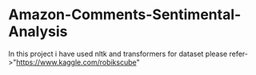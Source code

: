 # Amazon-Comments-Sentimental-Analysis
In this project i have used nltk and transformers
for dataset please refer->"https://www.kaggle.com/robikscube"

